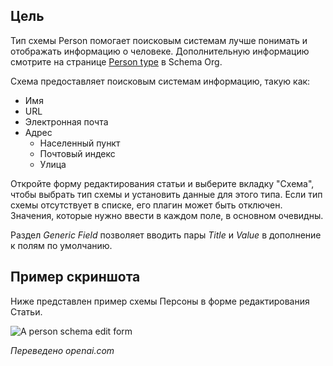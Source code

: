 <!-- Filename: Localhost / Display title: Schema.org - Человек -->

## Цель

Тип схемы Person помогает поисковым системам лучше понимать и отображать информацию о человеке. Дополнительную информацию смотрите на странице [Person type](https://schema.org/Person) в Schema Org.

Схема предоставляет поисковым системам информацию, такую как:

- Имя
- URL
- Электронная почта
- Адрес
  - Населенный пункт
  - Почтовый индекс
  - Улица

Откройте форму редактирования статьи и выберите вкладку "Схема", чтобы выбрать тип схемы и установить данные для этого типа. Если тип схемы отсутствует в списке, его плагин может быть отключен. Значения, которые нужно ввести в каждом поле, в основном очевидны.

Раздел *Generic Field* позволяет вводить пары *Title* и *Value* в дополнение к полям по умолчанию.

## Пример скриншота

Ниже представлен пример схемы Персоны в форме редактирования Статьи.

![A person schema edit form](../../../en/images/schemas/edit-schema-person.png)

*Переведено openai.com*

